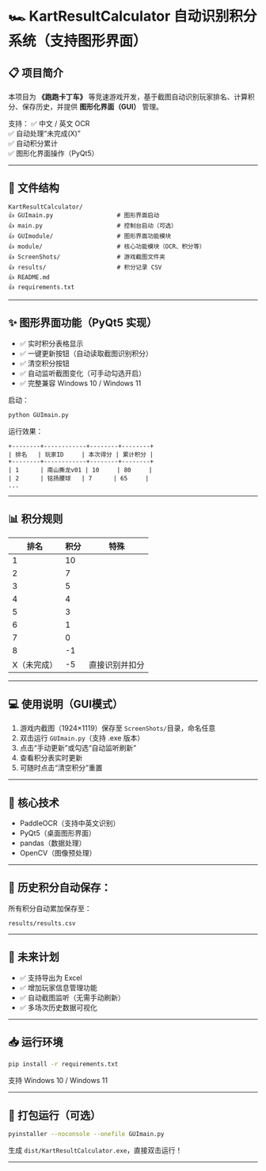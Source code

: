 # 🏎️ KartResultCalculator 自动识别积分系统（支持图形界面）

## 📋 项目简介
本项目为 **《跑跑卡丁车》** 等竞速游戏开发，基于截图自动识别玩家排名、计算积分、保存历史，并提供 **图形化界面（GUI）** 管理。

支持：
✅ 中文 / 英文 OCR  
✅ 自动处理“未完成(X)”  
✅ 自动积分累计  
✅ 图形化界面操作（PyQt5）

---

## 📅 文件结构
```
KartResultCalculator/
👍 GUImain.py                  # 图形界面启动
👍 main.py                     # 控制台启动（可选）
👍 GUImodule/                  # 图形界面功能模块
👍 module/                     # 核心功能模块（OCR、积分等）
👍 ScreenShots/                # 游戏截图文件夹
👍 results/                    # 积分记录 CSV
👍 README.md
👍 requirements.txt
```

---

## ✨ 图形界面功能（PyQt5 实现）
- ✅ 实时积分表格显示
- ✅ 一键更新按钮（自动读取截图识别积分）
- ✅ 清空积分按钮
- ✅ 自动监听截图变化（可手动勾选开启）
- ✅ 完整兼容 Windows 10 / Windows 11

启动：
```bash
python GUImain.py
```

运行效果：
```
+--------+------------+--------+--------+
| 排名   | 玩家ID     | 本次得分 | 累计积分 |
+--------+------------+--------+--------+
| 1      | 南山撕龙v01 | 10     | 80     |
| 2      | 铭扬腰球   | 7      | 65     |
...
```

---

## 📊 积分规则
| 排名 | 积分  | 特殊 |
|----|-----|------|
| 1  | 10  |      |
| 2  | 7   |      |
| 3  | 5   |      |
| 4  | 4   |      |
| 5  | 3   |      |
| 6  | 1   |      |
| 7  | 0   |      |
| 8  | -1  |      |
| X（未完成） | -5 | 直接识别并扣分 |

---

## 💻 使用说明（GUI模式）
1. 游戏内截图（1924×1119）保存至 `ScreenShots/`目录，命名任意
2. 双击运行 `GUImain.py`（支持 .exe 版本）
3. 点击“手动更新”或勾选“自动监听刷新”
4. 查看积分表实时更新
5. 可随时点击“清空积分”重置

---

## 🔧 核心技术
- PaddleOCR（支持中英文识别）
- PyQt5（桌面图形界面）
- pandas（数据处理）
- OpenCV（图像预处理）

---

## 📂 历史积分自动保存：
所有积分自动累加保存至：
```
results/results.csv
```

---

## 🚀 未来计划
- ✅ 支持导出为 Excel
- ✅ 增加玩家信息管理功能
- ✅ 自动截图监听（无需手动刷新）
- ✅ 多场次历史数据可视化

---

## 📥 运行环境
```bash
pip install -r requirements.txt
```
支持 Windows 10 / Windows 11

---

## 💾 打包运行（可选）
```bash
pyinstaller --noconsole --onefile GUImain.py
```
生成 `dist/KartResultCalculator.exe`，直接双击运行！

---

